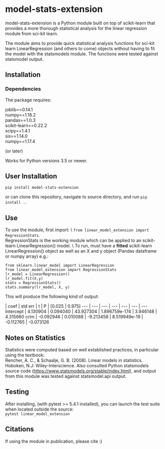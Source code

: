 # model-stats-extension
model-stats-extension is a Python module built on top of scikit-learn that
provides a more thorough statistical analysis for the linear regression
module from sci-kit learn. 

The module aims to provide quick 
statistical analysis functions for sci-kit learn LinearRegression 
(and others to come) objects without having to fit the model
with the statsmodels module. The functions were tested against
statsmodel output.


## Installation
### Dependencies

The package requires: 

joblib==0.14.1 \
numpy==1.18.2 \
pandas==1.0.3 \
scikit-learn==0.22.2\
scipy==1.4.1 \
six==1.14.0 \
numpy==1.17.4 

(or later)

Works for Python versions 3.5 or newer. 

## User Installation
`pip install model-stats-extension`

or can clone this repository, navigate to source directory, and run
`pip install .`.


## Use
To use the module, first import: \ `from linear_model_extension import RegressionStats`. \
RegressionStats is the working module which can be applied to an scikit-learn LinearRegression() model. \ 
To run, must have a **fitted** scikit-learn LinearRegression() object as well as an X and y object 
(Pandas dataframe or numpy array) e.g.:

```
from sklearn.linear_model import LinearRegression 
from linear_model_extension import RegressionStats 
lr_model = LinearRegression() 
lr_model.fit(X,y) 
stats = RegressionStats() 
stats.summary(lr_model, X, y)
```

This will produce the following kind of output:

|    coef  | std err    |      t      |    P  |  [0.025  |  0.975]
--- | --- | --- | --- | --- | --- | --- 
Intercept | 4.130904 | 0.094040 | 43.927304 | 1.896759e-174 | 3.946148 | 4.315660
crim     | -0.092946 | 0.010088 | -9.213458 | 8.519949e-19 | -0.112765 | -0.073126 


## Notes on Statistics
Statistics were computed based on well established practices, in particular using the textbook: \
Rencher, A. C., & Schaalje, G. B. (2008). Linear models in statistics. Hoboken, N.J: Wiley-Interscience.
Also consulted Python statsmodels source code (https://www.statsmodels.org/stable/index.html), and 
output from this module was tested against statsmodel.api output.


## Testing
After installing, (with pytest >= 5.4.1 installed), you can launch the
test suite when located outside the source:\
`pytest linear_model_extension`

## Citations
If using the module in publication, please cite :) 




